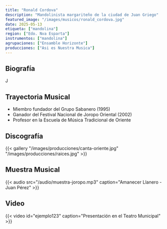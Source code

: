 ```yaml
---
title: "Ronald Cordova"
description: "Mandolinista margariteño de la ciudad de Juan Griego"
featured_image: "/images/musicos/ronald_cordova.jpg"
date: 2025-05-13
etiqueta: ["mandolina"]
region: ["Edo. Nva Esparta"]
instrumentos: ["mandolina"]
agrupaciones: ["Ensamble Horizonte"]
producciones: ["Asi es Nuestra Musica"]
---
```


## Biografía

J

## Trayectoria Musical

- Miembro fundador del Grupo Sabanero (1995)
- Ganador del Festival Nacional de Joropo Oriental (2002)
- Profesor en la Escuela de Música Tradicional de Oriente

## Discografía


{{< gallery "/images/producciones/canta-oriente.jpg" "/images/producciones/raices.jpg" >}}

## Muestra Musical

{{< audio src="/audio/muestra-joropo.mp3" caption="Amanecer Llanero - Juan Pérez" >}}

## Video

{{< video id="ejemplo123" caption="Presentación en el Teatro Municipal" >}}

<!-- https://albaciudad.org/musica/nacionales/912300%20-%20Luis%20Argenis%20Zabala%20-%20Linaje%20oriental.mp3 -->